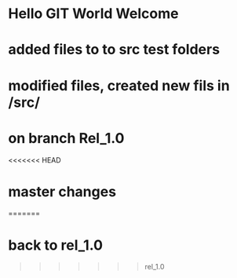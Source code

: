 # Hello GIT World Welcome
# added files to  to src test folders
# modified files, created new fils in /src/
# on branch Rel_1.0
<<<<<<< HEAD
# master changes
=======
# back to rel_1.0
>>>>>>> rel_1.0
